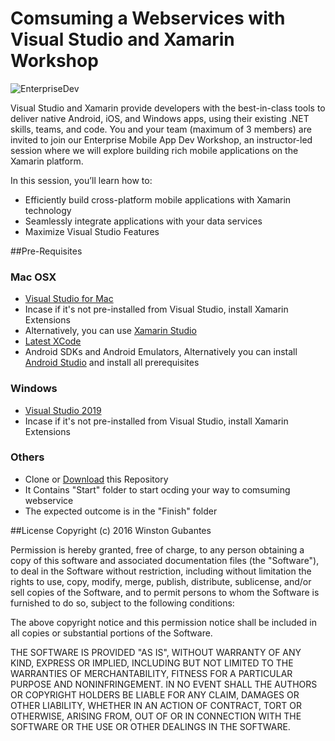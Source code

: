 # Comsuming a Webservices with Visual Studio and Xamarin Workshop

![EnterpriseDev](https://github.com/winstongubantes/Love2Code-Xamarin-Training/blob/master/Assets/EnterpriseMobileApp.png)

Visual Studio and Xamarin provide developers with the best-in-class tools to deliver native Android, iOS, and Windows apps, using their existing .NET skills, teams, and code. 
You and your team (maximum of 3 members) are invited to join our Enterprise Mobile App Dev Workshop, an instructor-led session where we will explore building rich mobile applications on the Xamarin platform.

In this session, you’ll learn how to:
* Efficiently build cross-platform mobile applications with Xamarin technology
* Seamlessly integrate applications with your data services
* Maximize Visual Studio Features

##Pre-Requisites
### Mac OSX
* [Visual Studio for Mac](https://www.visualstudio.com/vs/visual-studio-mac/)
* Incase if it's not pre-installed from Visual Studio, install Xamarin Extensions
* Alternatively, you can use [Xamarin Studio](https://www.xamarin.com/download) 
* [Latest XCode](https://itunes.apple.com/ph/app/xcode/id497799835?mt=12) 
* Android SDKs and Android Emulators, Alternatively you can install [Android Studio](https://developer.android.com/studio/index.html) and install all prerequisites 

### Windows
* [Visual Studio 2019](https://visualstudio.microsoft.com/vs/)
* Incase if it's not pre-installed from Visual Studio, install Xamarin Extensions

### Others
* Clone or [Download](https://github.com/winstongubantes/MONDPHPokedexRestClient) this Repository
* It Contains "Start" folder to start ocding your way to comsuming webservice
* The expected outcome is in the "Finish" folder

##License
Copyright (c) 2016 Winston Gubantes

Permission is hereby granted, free of charge, to any person obtaining a copy
of this software and associated documentation files (the "Software"), to deal
in the Software without restriction, including without limitation the rights
to use, copy, modify, merge, publish, distribute, sublicense, and/or sell
copies of the Software, and to permit persons to whom the Software is
furnished to do so, subject to the following conditions:

The above copyright notice and this permission notice shall be included in all
copies or substantial portions of the Software.

THE SOFTWARE IS PROVIDED "AS IS", WITHOUT WARRANTY OF ANY KIND, EXPRESS OR
IMPLIED, INCLUDING BUT NOT LIMITED TO THE WARRANTIES OF MERCHANTABILITY,
FITNESS FOR A PARTICULAR PURPOSE AND NONINFRINGEMENT. IN NO EVENT SHALL THE
AUTHORS OR COPYRIGHT HOLDERS BE LIABLE FOR ANY CLAIM, DAMAGES OR OTHER
LIABILITY, WHETHER IN AN ACTION OF CONTRACT, TORT OR OTHERWISE, ARISING FROM,
OUT OF OR IN CONNECTION WITH THE SOFTWARE OR THE USE OR OTHER DEALINGS IN THE
SOFTWARE.
